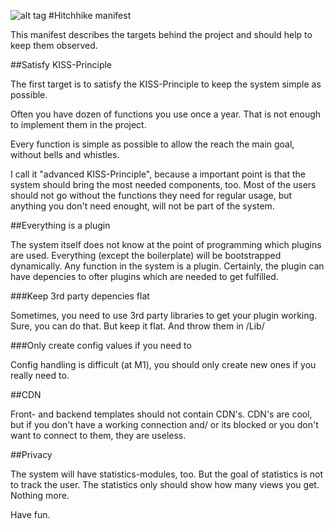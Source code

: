 ![alt tag](https://avatars0.githubusercontent.com/u/13689977?v=3&s=200)
#Hitchhike manifest

This manifest describes the targets behind the project and should help to keep them observed.

##Satisfy KISS-Principle

The first target is to satisfy the KISS-Principle to keep the system simple as possible.

Often you have dozen of functions you use once a year. That is not enough to implement them in the project.

Every function is simple as possible to allow the reach the main goal, without bells and whistles.

I call it "advanced KISS-Principle", because a important point is that the system should bring the most needed components, too.
Most of the users should not go without the functions they need for regular usage, but anything you don't need enought, will not be part of the system.

##Everything is a plugin

The system itself does not know at the point of programming which plugins are used. 
Everything (except the boilerplate) will be bootstrapped dynamically. 
Any function in the system is a plugin. Certainly, the plugin can have depencies to ofter plugins which are needed to get fulfilled.

###Keep 3rd party depencies flat

Sometimes, you need to use 3rd party libraries to get your plugin working. Sure, you can do that. But keep it flat. And throw them in /Lib/

###Only create config values if you need to

Config handling is difficult (at M1), you should only create new ones if you really need to.

##CDN

Front- and backend templates should not contain CDN's. 
CDN's are cool, but if you don't have a working connection and/ or its blocked or you don't want to connect to them, they are useless.

##Privacy

The system will have statistics-modules, too. But the goal of statistics is not to track the user. 
The statistics only should show how many views you get. Nothing more.

Have fun.
